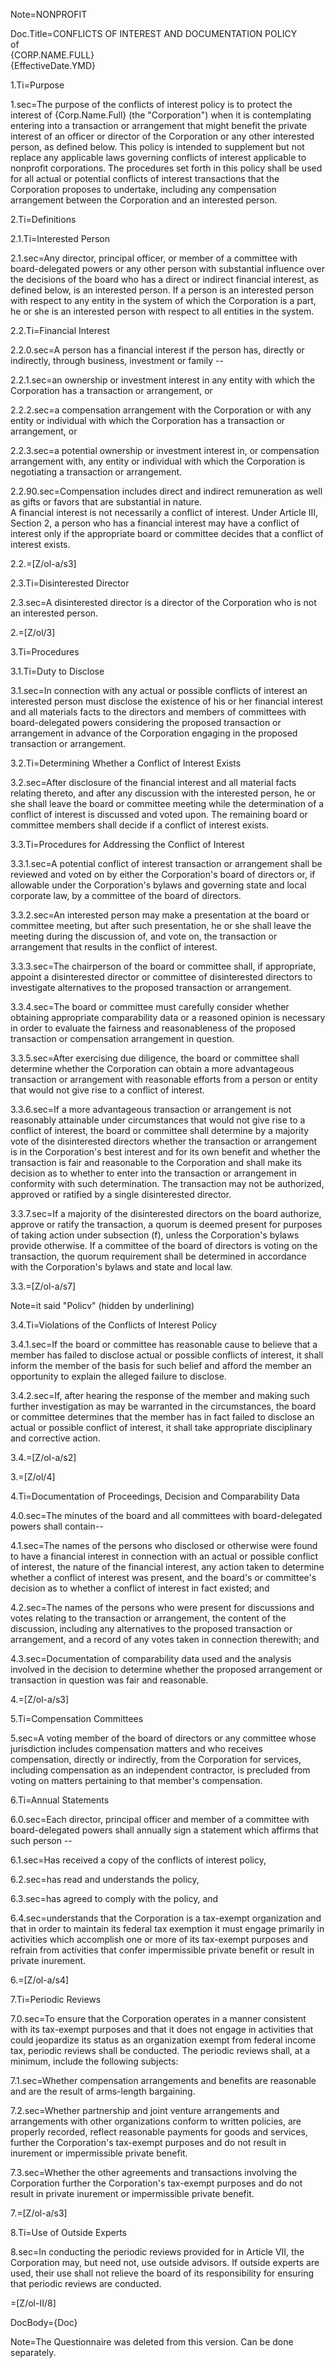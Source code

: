 Note=NONPROFIT

Doc.Title=CONFLICTS OF INTEREST AND DOCUMENTATION POLICY<br>of<br><span style="text-transform:uppercase">{Corp.Name.Full}</span><br>{EffectiveDate.YMD}

1.Ti=Purpose

1.sec=The purpose of the conflicts of interest policy is to protect the interest of {Corp.Name.Full} (the "Corporation") when it is contemplating entering into a transaction or arrangement that might benefit the private interest of an officer or director of the Corporation or any other interested person, as defined below.  This policy is intended to supplement but not replace any applicable laws governing conflicts of interest applicable to nonprofit corporations.  The procedures set forth in this policy shall be used for all actual or potential conflicts of interest transactions that the Corporation proposes to undertake, including any compensation arrangement between the Corporation and an interested person.

2.Ti=Definitions

2.1.Ti=Interested Person

2.1.sec=Any director, principal officer, or member of a committee with board-delegated powers or any other person with substantial influence over the decisions of the board who has a direct or indirect financial interest, as defined below, is an interested person.  If a person is an interested person with respect to any entity in the system of which the Corporation is a part, he or she is an interested person with respect to all entities in the system.

2.2.Ti=Financial Interest

2.2.0.sec=A person has a financial interest if the person has, directly or indirectly, through business, investment or family --

2.2.1.sec=an ownership or investment interest in any entity with which the 
Corporation has a transaction or arrangement, or

2.2.2.sec=a compensation arrangement with the Corporation or with any entity or individual with which the Corporation has a transaction or arrangement, or

2.2.3.sec=a potential ownership or investment interest in, or compensation arrangement with, any entity or individual with which the Corporation is negotiating a transaction or arrangement.

2.2.90.sec=Compensation includes direct and indirect remuneration as well as gifts or favors that are substantial in nature.<br>A financial interest is not necessarily a conflict of interest.  Under Article III, Section 2, a person who has a financial interest may have a conflict of interest only if the appropriate board or committee decides that a conflict of interest exists.

2.2.=[Z/ol-a/s3]

2.3.Ti=Disinterested Director

2.3.sec=A disinterested director is a director of the Corporation who is not an interested person.

2.=[Z/ol/3]

3.Ti=Procedures

3.1.Ti=Duty to Disclose

3.1.sec=In connection with any actual or possible conflicts of interest an interested person must disclose the existence of his or her financial interest and all materials facts to the directors and members of committees with board-delegated powers considering the proposed transaction or arrangement in advance of the Corporation engaging in the proposed transaction or arrangement.

3.2.Ti=Determining Whether a Conflict of Interest Exists

3.2.sec=After disclosure of the financial interest and all material facts relating thereto, and after any discussion with the interested person, he or she shall leave the board or committee meeting while the determination of a conflict of interest is discussed and voted upon.  The remaining board or committee members shall decide if a conflict of interest exists.

3.3.Ti=Procedures for Addressing the Conflict of Interest

3.3.1.sec=A potential conflict of interest transaction or arrangement shall be reviewed and voted on by either the Corporation's board of directors or, if allowable under the Corporation's bylaws and governing state and local corporate law, by a committee of the board of directors.

3.3.2.sec=An interested person may make a presentation at the board or committee meeting, but after such presentation, he or she shall leave the meeting during the discussion of, and vote on, the transaction or arrangement that results in the conflict of interest.

3.3.3.sec=The chairperson of the board or committee shall, if appropriate, appoint a disinterested director or committee of disinterested directors to investigate alternatives to the proposed transaction or arrangement.

3.3.4.sec=The board or committee must carefully consider whether obtaining appropriate comparability data or a reasoned opinion is necessary in order to evaluate the fairness and reasonableness of the proposed transaction or compensation arrangement in question.

3.3.5.sec=After exercising due diligence, the board or committee shall determine whether the Corporation can obtain a more advantageous transaction or arrangement with reasonable efforts from a person or entity that would not give rise to a conflict of interest.

3.3.6.sec=If a more advantageous transaction or arrangement is not reasonably attainable under circumstances that would not give rise to a conflict of interest, the board or committee shall determine by a majority vote of the disinterested directors whether the transaction or arrangement is in the Corporation's best interest and for its own benefit and whether the transaction is fair and reasonable to the Corporation and shall make its decision as to whether to enter into the transaction or arrangement in conformity with such determination.  The transaction may not be authorized, approved or ratified by a single disinterested director.

3.3.7.sec=If a majority of the disinterested directors on the board authorize, approve or ratify the transaction, a quorum is deemed present for purposes of taking action under subsection (f), unless the Corporation's bylaws provide otherwise.  If a committee of the board of directors is voting on the transaction, the quorum requirement shall be determined in accordance with the Corporation's bylaws and state and local law.

3.3.=[Z/ol-a/s7]

Note=it said "Policv" (hidden by underlining)

3.4.Ti=Violations of the Conflicts of Interest Policy

3.4.1.sec=If the board or committee has reasonable cause to believe that a member has failed to disclose actual or possible conflicts of interest, it shall inform the member of the basis for such belief and afford the member an opportunity to explain the alleged failure to disclose.

3.4.2.sec=If, after hearing the response of the member and making such further investigation as may be warranted in the circumstances, the board or committee determines that the member has in fact failed to disclose an actual or possible conflict of interest, it shall take appropriate disciplinary and corrective action.

3.4.=[Z/ol-a/s2]

3.=[Z/ol/4]

4.Ti=Documentation of Proceedings, Decision and Comparability Data

4.0.sec=The minutes of the board and all committees with board-delegated powers shall
 contain--

4.1.sec=The names of the persons who disclosed or otherwise were found to have a financial interest in connection with an actual or possible conflict of interest, the nature of the financial interest, any action taken to determine whether a conflict of interest was present, and the board's or committee's decision as to whether a conflict of interest in fact existed; and

4.2.sec=The names of the persons who were present for discussions and votes relating to the transaction or arrangement, the content of the discussion, including any alternatives to the proposed transaction or arrangement, and a record of any votes taken in connection therewith; and

4.3.sec=Documentation of comparability data used and the analysis involved in the decision to determine whether the proposed arrangement or transaction in question was fair and reasonable.

4.=[Z/ol-a/s3]

5.Ti=Compensation Committees

5.sec=A voting member of the board of directors or any committee whose jurisdiction includes compensation matters and who receives compensation, directly or indirectly, from the Corporation for services, including compensation as an independent contractor, is precluded from voting on matters pertaining to that member's compensation.

6.Ti=Annual Statements

6.0.sec=Each director, principal officer and member of a committee with board-delegated powers shall annually sign a statement which affirms that such person --

6.1.sec=Has received a copy of the conflicts of interest policy,

6.2.sec=has read and understands the policy,

6.3.sec=has agreed to comply with the policy, and

6.4.sec=understands that the Corporation is a tax-exempt organization and that in order to maintain its federal tax exemption it must engage primarily in activities which accomplish one or more of its tax-exempt purposes and refrain from activities that confer impermissible private benefit or result in private inurement.

6.=[Z/ol-a/s4]

7.Ti=Periodic Reviews

7.0.sec=To ensure that the Corporation operates in a manner consistent with its tax-exempt purposes and that it does not engage in activities that could jeopardize its status as an organization exempt from federal income tax, periodic reviews shall be conducted.  The periodic reviews shall, at a minimum, include the following subjects:

7.1.sec=Whether compensation arrangements and benefits are reasonable and are the result of arms-length bargaining.

7.2.sec=Whether partnership and joint venture arrangements and arrangements with other organizations conform to written policies, are properly recorded, reflect reasonable payments for goods and services, further the Corporation's tax-exempt purposes and do not result in inurement or impermissible private benefit.

7.3.sec=Whether the other agreements and transactions involving the Corporation further the Corporation's tax-exempt purposes and do not result in private inurement or impermissible private benefit.

7.=[Z/ol-a/s3]

8.Ti=Use of Outside Experts

8.sec=In conducting the periodic reviews provided for in Article VII, the Corporation may, but need not, use outside advisors.  If outside experts are used, their use shall not relieve the board of its responsibility for ensuring that periodic reviews are conducted.

=[Z/ol-II/8]

DocBody={Doc}

Note=The Questionnaire was deleted from this version.  Can be done separately.